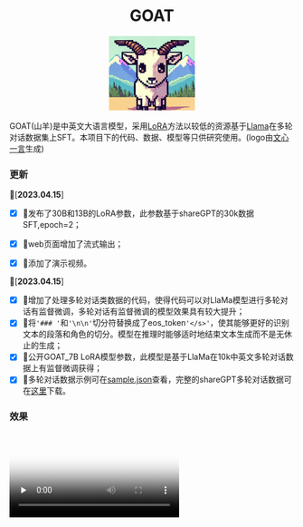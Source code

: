 # <center>GOAT</center>

<div align="center">
    <img src='./imgs/logo.png' width=30%/>
</div>


GOAT(山羊)是中英文大语言模型，采用[LoRA](https://arxiv.org/pdf/2106.09685.pdf)方法以较低的资源基于[Llama](https://github.com/facebookresearch/llama)在多轮对话数据集上SFT。本项目下的代码、数据、模型等只供研究使用。(logo由[文心一言](https://yiyan.baidu.com/)生成)

### 更新
🚀[**2023.04.15**]
- [x] 🎉发布了30B和13B的LoRA参数，此参数基于shareGPT的30k数据SFT,epoch=2；
- [x] 🎉web页面增加了流式输出； 
- [x] 🎉添加了演示视频。


🚀[**2023.04.15**]
- [x] 🎉增加了处理多轮对话类数据的代码，使得代码可以对LlaMa模型进行多轮对话有监督微调，多轮对话有监督微调的模型效果具有较大提升；
- [x] 🎉将`'### '`和`'\n\n'`切分符替换成了eos_token`'</s>'`，使其能够更好的识别文本的段落和角色的切分。模型在推理时能够适时地结束文本生成而不是无休止的生成；
- [x] 🎉公开GOAT_7B LoRA模型参数，此模型是基于LlaMa在10k中英文多轮对话数据上有监督微调获得；
- [x] 🎉多轮对话数据示例可在[sample.json](./datasets/sample.json)查看，完整的shareGPT多轮对话数据可在[这里](https://huggingface.co/datasets/anon8231489123/ShareGPT_Vicuna_unfiltered)下载。

### 效果

<video id="video" controls="" preload="none" poster="封面">
      <source id="mp4" src="./imgs/GOAT-DEMO-001.mp4" type="video/mp4">
</videos>


### 模型
本项目是基于[Llama](https://github.com/facebookresearch/llama)指令微调的模型，使用本项目代码进行微调或推理需要先[申请](https://github.com/facebookresearch/llama)或在[Huggingface](https://huggingface.co/models)下载Llama原模型权重。微调后的Adapter权重从[这里](https://huggingface.co/dannywong/GOAT)下载，并放在[GOAT_001_13B_Lora](./models/GOAT_001_13B_Lora/)目录下。

### 微调
本项目在1台RTX A6000(48G)显卡上训练了5个epoch，batch_size是128：
```
    max_lenght=512
    per_device_train_batch_size=32
    gradient_accumulation_steps=4
    learning_rate=3e-4
```

### 局限性
 - 由于Llama只有少部分中文token、没有在中文语料下预训练、微调数据量较少、只更新了Adapter参数等种种因素导致微调之后的中文效果不是非常理想；
 - 会出现较多的事实性错误；
 - 会出现“复读机”情况；
 - 产生偏见、危险、政治错误等言论。

## TODO
 - [x] 在对话类数据集上使用LoRA进行微调；
 - [ ] 在对话类数据集上进行全量微调；
 - [ ] 重构代码使其可用于多卡并行训练；
 - [ ] 使用RLHF；
 - [ ] 基于Llama 30B和65B微调；
 - [ ] ...
